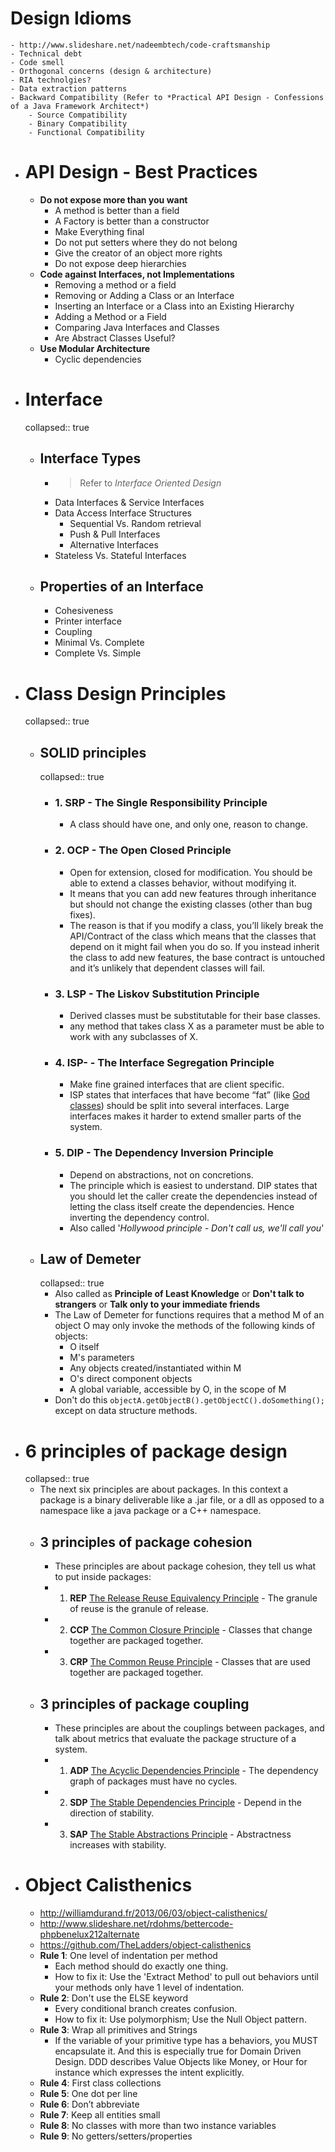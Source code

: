 # Design Idioms
	- http://www.slideshare.net/nadeembtech/code-craftsmanship
	- Technical debt
	- Code smell
	- Orthogonal concerns (design & architecture)
	- RIA technolgies?
	- Data extraction patterns
	- Backward Compatibility (Refer to *Practical API Design - Confessions of a Java Framework Architect*)
		- Source Compatibility
		- Binary Compatibility
		- Functional Compatibility
- # API Design - Best Practices
	- **Do not expose more than you want**
		- A method is better than a field
		- A Factory is better than a constructor
		- Make Everything final
		- Do not put setters where they do not belong
		- Give the creator of an object more rights
		- Do not expose deep hierarchies
	- **Code against Interfaces, not Implementations**
		- Removing a method or a field
		- Removing or Adding a Class or an Interface
		- Inserting an Interface or a Class into an Existing Hierarchy
		- Adding a Method or a Field
		- Comparing Java Interfaces and Classes
		- Are Abstract Classes Useful?
	- **Use Modular Architecture**
		- Cyclic dependencies
- # Interface
  collapsed:: true
	- ## Interface Types
		- > Refer to *Interface Oriented Design*
		- Data Interfaces & Service Interfaces
		- Data Access Interface Structures
			- Sequential Vs. Random retrieval
			- Push & Pull Interfaces
			- Alternative Interfaces
		- Stateless Vs. Stateful Interfaces
	- ## Properties of an Interface
		- Cohesiveness
		- Printer interface
		- Coupling
		- Minimal Vs. Complete
		- Complete Vs. Simple
- # Class Design Principles
  collapsed:: true
	- ## SOLID principles
	  collapsed:: true
		- ### 1. SRP - The Single Responsibility Principle
			- A class should have one, and only one, reason to change.
		- ### 2. OCP - The Open Closed Principle
			- Open for extension, closed for modification. You should be able to extend a classes behavior, without modifying it.
			- It means that you can add new features through inheritance but should not change the existing classes (other than bug fixes).
			- The reason is that if you modify a class, you’ll likely break the API/Contract of the class which means that the classes that depend on it might fail when you do so. If you instead inherit the class to add new features, the base contract is untouched and it’s unlikely that dependent classes will fail.
		- ### 3. LSP - The Liskov Substitution Principle
			- Derived classes must be substitutable for their base classes.
			- any method that takes class X as a parameter must be able to work with any subclasses of X.
		- ### 4. ISP- - The Interface Segregation Principle
			- Make fine grained interfaces that are client specific.
			- ISP states that interfaces that have become “fat” (like [God classes](https://en.wikipedia.org/wiki/God_object)) should be split into several interfaces. Large interfaces makes it harder to extend smaller parts of the system.
		- ### 5. DIP - The Dependency Inversion Principle
			- Depend on abstractions, not on concretions.
			- The principle which is easiest to understand. DIP states that you should let the caller create the dependencies instead of letting the class itself create the dependencies. Hence inverting the dependency control.
			- Also called '*Hollywood principle - Don't call us, we'll call you*'
	- ## Law of Demeter
	  collapsed:: true
		- Also called as **Principle of Least Knowledge** or **Don't talk to strangers** or **Talk only to your immediate friends**
		- The Law of Demeter for functions requires that a method M of an object O may only invoke the methods of the following kinds of objects:
			- O itself
			- M's parameters
			- Any objects created/instantiated within M
			- O's direct component objects
			- A global variable, accessible by O, in the scope of M
		- Don't do this `objectA.getObjectB().getObjectC().doSomething();` except on data structure methods.
- # 6 principles of package design
  collapsed:: true
	- The next six principles are about packages. In this context a package is a binary deliverable like a .jar file, or a dll as opposed to a namespace like a java package or a C++ namespace.
	- ## 3 principles of package cohesion
		- These principles are about package cohesion, they tell us what to put inside packages:
		- 1. **REP** [The Release Reuse Equivalency Principle](http://docs.google.com/a/cleancoder.com/viewer?a=v&pid=explorer&chrome=true&srcid=0BwhCYaYDn8EgOGM2ZGFhNmYtNmE4ZS00OGY5LWFkZTYtMjE0ZGNjODQ0MjEx&hl=en) - The granule of reuse is the granule of release.
		- 2. **CCP** [The Common Closure Principle](http://docs.google.com/a/cleancoder.com/viewer?a=v&pid=explorer&chrome=true&srcid=0BwhCYaYDn8EgOGM2ZGFhNmYtNmE4ZS00OGY5LWFkZTYtMjE0ZGNjODQ0MjEx&hl=en) - Classes that change together are packaged together.
		- 3. **CRP** [The Common Reuse Principle](http://docs.google.com/a/cleancoder.com/viewer?a=v&pid=explorer&chrome=true&srcid=0BwhCYaYDn8EgOGM2ZGFhNmYtNmE4ZS00OGY5LWFkZTYtMjE0ZGNjODQ0MjEx&hl=en) - Classes that are used together are packaged together.
	- ## 3 principles of package coupling
		- These principles are about the couplings between packages, and talk about metrics that evaluate the package structure of a system.
		- 1. **ADP** [The Acyclic Dependencies Principle](http://docs.google.com/a/cleancoder.com/viewer?a=v&pid=explorer&chrome=true&srcid=0BwhCYaYDn8EgOGM2ZGFhNmYtNmE4ZS00OGY5LWFkZTYtMjE0ZGNjODQ0MjEx&hl=en) - The dependency graph of packages must have no cycles.
		- 2. **SDP** [The Stable Dependencies Principle](http://docs.google.com/a/cleancoder.com/viewer?a=v&pid=explorer&chrome=true&srcid=0BwhCYaYDn8EgZjI3OTU4ZTAtYmM4Mi00MWMyLTgxN2YtMzk5YTY1NTViNTBh&hl=en) - Depend in the direction of stability.
		- 3. **SAP** [The Stable Abstractions Principle](http://docs.google.com/a/cleancoder.com/viewer?a=v&pid=explorer&chrome=true&srcid=0BwhCYaYDn8EgZjI3OTU4ZTAtYmM4Mi00MWMyLTgxN2YtMzk5YTY1NTViNTBh&hl=en) - Abstractness increases with stability.
- # Object Calisthenics
	- http://williamdurand.fr/2013/06/03/object-calisthenics/
	- http://www.slideshare.net/rdohms/bettercode-phpbenelux212alternate
	- https://github.com/TheLadders/object-calisthenics
	- **Rule 1**: One level of indentation per method
		- Each method should do exactly one thing.
		- How to fix it: Use the 'Extract Method' to pull out behaviors until your methods only have 1 level of indentation.
	- **Rule 2**: Don't use the ELSE keyword
		- Every conditional branch creates confusion.
		- How to fix it: Use polymorphism; Use the Null Object pattern.
	- **Rule 3**: Wrap all primitives and Strings
		- If the variable of your primitive type has a behaviors, you MUST encapsulate it. And this is especially true for Domain Driven Design. DDD describes Value Objects like Money, or Hour for instance which expresses the intent explicitly.
	- **Rule 4**: First class collections
	- **Rule 5**: One dot per line
	- **Rule 6**: Don’t abbreviate
	- **Rule 7**: Keep all entities small
	- **Rule 8**: No classes with more than two instance variables
	- **Rule 9**: No getters/setters/properties